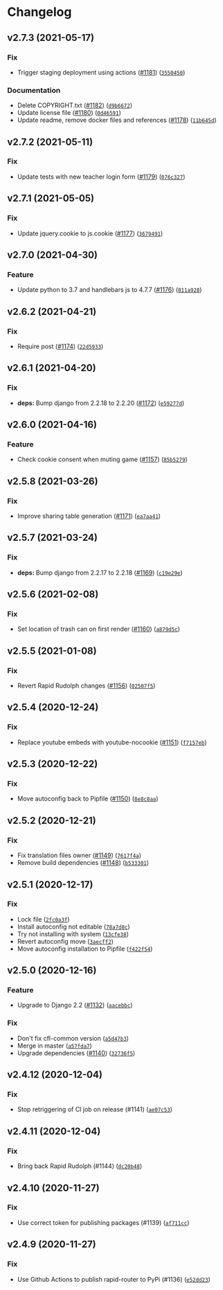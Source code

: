 # Changelog

<!--next-version-placeholder-->

## v2.7.3 (2021-05-17)
### Fix
* Trigger staging deployment using actions ([#1181](https://github.com/ocadotechnology/rapid-router/issues/1181)) ([`3550450`](https://github.com/ocadotechnology/rapid-router/commit/355045035427782ecb5d97353c39afdc0ac833fa))

### Documentation
* Delete COPYRIGHT.txt ([#1182](https://github.com/ocadotechnology/rapid-router/issues/1182)) ([`d9b6672`](https://github.com/ocadotechnology/rapid-router/commit/d9b66728a3ea9f1f47930c686aea8bcd4e1af91e))
* Update license file ([#1180](https://github.com/ocadotechnology/rapid-router/issues/1180)) ([`0d46591`](https://github.com/ocadotechnology/rapid-router/commit/0d4659139df2fb3dc1fc7cc456cc0f419247ad8b))
* Update readme, remove docker files and references ([#1178](https://github.com/ocadotechnology/rapid-router/issues/1178)) ([`11b645d`](https://github.com/ocadotechnology/rapid-router/commit/11b645da38352a395d951d15eba4bdddccc9b010))

## v2.7.2 (2021-05-11)
### Fix
* Update tests with new teacher login form ([#1179](https://github.com/ocadotechnology/rapid-router/issues/1179)) ([`076c327`](https://github.com/ocadotechnology/rapid-router/commit/076c3277c2b0a99448a98d29b5dd67c5be8bbf0b))

## v2.7.1 (2021-05-05)
### Fix
* Update jquery.cookie to js.cookie ([#1177](https://github.com/ocadotechnology/rapid-router/issues/1177)) ([`3679491`](https://github.com/ocadotechnology/rapid-router/commit/36794916c2cd58a3de09fb1a64a416416e3cc4d9))

## v2.7.0 (2021-04-30)
### Feature
* Update python to 3.7 and handlebars js to 4.7.7 ([#1176](https://github.com/ocadotechnology/rapid-router/issues/1176)) ([`811a928`](https://github.com/ocadotechnology/rapid-router/commit/811a9280d52d044eb70abfc491282ed9bdfb62e0))

## v2.6.2 (2021-04-21)
### Fix
* Require post ([#1174](https://github.com/ocadotechnology/rapid-router/issues/1174)) ([`22d5933`](https://github.com/ocadotechnology/rapid-router/commit/22d5933c85f995e507b04a9dc3d25726dfd50119))

## v2.6.1 (2021-04-20)
### Fix
* **deps:** Bump django from 2.2.18 to 2.2.20 ([#1172](https://github.com/ocadotechnology/rapid-router/issues/1172)) ([`e59277d`](https://github.com/ocadotechnology/rapid-router/commit/e59277d6d56d51476bc56a4fa05c0bfa599f9f2c))

## v2.6.0 (2021-04-16)
### Feature
* Check cookie consent when muting game ([#1157](https://github.com/ocadotechnology/rapid-router/issues/1157)) ([`85b5279`](https://github.com/ocadotechnology/rapid-router/commit/85b5279f14a4eb413fa7f5ff58daa3f12da441c2))

## v2.5.8 (2021-03-26)
### Fix
* Improve sharing table generation ([#1171](https://github.com/ocadotechnology/rapid-router/issues/1171)) ([`ea7aa41`](https://github.com/ocadotechnology/rapid-router/commit/ea7aa4136a89f000d6a973f1c1d2100e1fd653ed))

## v2.5.7 (2021-03-24)
### Fix
* **deps:** Bump django from 2.2.17 to 2.2.18 ([#1169](https://github.com/ocadotechnology/rapid-router/issues/1169)) ([`c19e29e`](https://github.com/ocadotechnology/rapid-router/commit/c19e29e9a76e9675b9338a2f9c592cc63e71f9f8))

## v2.5.6 (2021-02-08)
### Fix
* Set location of trash can on first render ([#1160](https://github.com/ocadotechnology/rapid-router/issues/1160)) ([`a879d5c`](https://github.com/ocadotechnology/rapid-router/commit/a879d5c88ea3629a9cb5401477c2e9dbe50ec9b3))

## v2.5.5 (2021-01-08)
### Fix
* Revert Rapid Rudolph changes ([#1156](https://github.com/ocadotechnology/rapid-router/issues/1156)) ([`02507f5`](https://github.com/ocadotechnology/rapid-router/commit/02507f5deefbe49116f5d78425023ada77250740))

## v2.5.4 (2020-12-24)
### Fix
* Replace youtube embeds with youtube-nocookie ([#1151](https://github.com/ocadotechnology/rapid-router/issues/1151)) ([`f7157eb`](https://github.com/ocadotechnology/rapid-router/commit/f7157eb8b0bd06081d35be895a3cc51ca821ef95))

## v2.5.3 (2020-12-22)
### Fix
* Move autoconfig back to Pipfile ([#1150](https://github.com/ocadotechnology/rapid-router/issues/1150)) ([`8e8c8aa`](https://github.com/ocadotechnology/rapid-router/commit/8e8c8aaa9ab995627d8d7b72200bf6f8e343a9a7))

## v2.5.2 (2020-12-21)
### Fix
* Fix translation files owner ([#1149](https://github.com/ocadotechnology/rapid-router/issues/1149)) ([`7617f4a`](https://github.com/ocadotechnology/rapid-router/commit/7617f4abafc98e4ca1993277b9a843aa66d5f87d))
* Remove build dependencies ([#1148](https://github.com/ocadotechnology/rapid-router/issues/1148)) ([`b533301`](https://github.com/ocadotechnology/rapid-router/commit/b53330182a2bf618d05533962eaaaa67b0c658b8))

## v2.5.1 (2020-12-17)
### Fix
* Lock file ([`2fc0a3f`](https://github.com/ocadotechnology/rapid-router/commit/2fc0a3fc44013226e86bfee46632f98dbee85964))
* Install autoconfig not editable ([`78a7d8c`](https://github.com/ocadotechnology/rapid-router/commit/78a7d8c367b3ee4830cef73f7555afb18df37886))
* Try not installing with system ([`13cfe38`](https://github.com/ocadotechnology/rapid-router/commit/13cfe386212f5013b26e704ca22cd4bd397a5954))
* Revert autoconfig move ([`3aecff2`](https://github.com/ocadotechnology/rapid-router/commit/3aecff2cca08c6c00fcdebcdb6c04662edb5dec4))
* Move autoconfig installation to Pipfile ([`f422f54`](https://github.com/ocadotechnology/rapid-router/commit/f422f54be00b4a11d601f264748f61502d394102))

## v2.5.0 (2020-12-16)
### Feature
* Upgrade to Django 2.2 ([#1132](https://github.com/ocadotechnology/rapid-router/pull/1132)) ([`aacebbc`](https://github.com/ocadotechnology/rapid-router/commit/aacebbccf4aceba55ebb4d733d3a05d8e2e899ba))

### Fix
* Don't fix cfl-common version ([`a5d47b3`](https://github.com/ocadotechnology/rapid-router/commit/a5d47b3fb57bd7e414f068ea61fa75b9c2faee48))
* Merge in master ([`a57fda7`](https://github.com/ocadotechnology/rapid-router/commit/a57fda7bcd0459c9de2e7105b89beead148bc053))
* Upgrade dependencies ([#1140](https://github.com/ocadotechnology/rapid-router/pull/1140)) ([`32736f5`](https://github.com/ocadotechnology/rapid-router/commit/32736f56b56ae26b39d82155ebc6a25976a1f624))

## v2.4.12 (2020-12-04)
### Fix
* Stop retriggering of CI job on release (#1141) ([`ae07c53`](https://github.com/ocadotechnology/rapid-router/commit/ae07c5310673108a1ce107ab33818c129c4f68c4))

## v2.4.11 (2020-12-04)
### Fix
* Bring back Rapid Rudolph (#1144) ([`dc20b48`](https://github.com/ocadotechnology/rapid-router/commit/dc20b486824ca1d5316b7e96577329594511e366))

## v2.4.10 (2020-11-27)
### Fix
* Use correct token for publishing packages (#1139) ([`af711cc`](https://github.com/ocadotechnology/rapid-router/commit/af711ccdb6492430c13e629c76958b12cf100892))

## v2.4.9 (2020-11-27)
### Fix
* Use Github Actions to publish rapid-router to PyPi (#1136) ([`e52dd23`](https://github.com/ocadotechnology/rapid-router/commit/e52dd23966ffb5f8400b41a5d8378bf087a4a20c))
